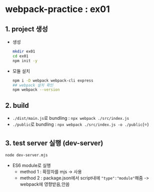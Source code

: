 # webpack-practice : ex01

## 1. project 생성

* 생성
    ```bash
    mkdir ex01
    cd ex01
    npm init -y
    ```
* 모듈 설치
    ```bash
    npm i -D webpack webpack-cli express
    ## webpack 설치 확인
    npm webpack --version
    ```

## 2. build

* ```./dist/main.js```로 bundling : ```npx webpack ./src/index.js```
* ```./public```로 bundling : ```npx webpack ./src/index.js -o ./public```(:star:)

## 3. test server 실행 (dev-server)

```bash
node dev-server.mjs
```
* ES6 module로 실행
    * method 1 : 확장자를 mjs -> 사용
    * method 2 : package.json에서 script내에 ```"type":"module"```해줌 -> webpack에 영향받음,안씀